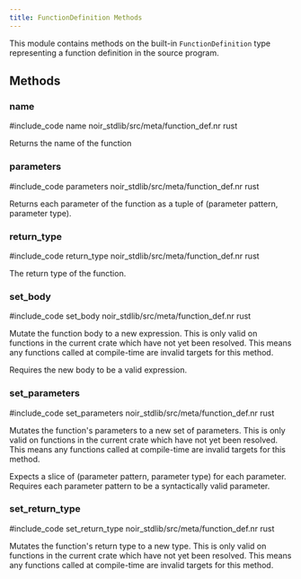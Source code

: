 ```yaml
---
title: FunctionDefinition Methods
---
```


This module contains methods on the built-in `FunctionDefinition` type representing
a function definition in the source program.

## Methods

### name

#include_code name noir_stdlib/src/meta/function_def.nr rust

Returns the name of the function

### parameters

#include_code parameters noir_stdlib/src/meta/function_def.nr rust

Returns each parameter of the function as a tuple of (parameter pattern, parameter type).

### return_type

#include_code return_type noir_stdlib/src/meta/function_def.nr rust

The return type of the function.

### set_body

#include_code set_body noir_stdlib/src/meta/function_def.nr rust

Mutate the function body to a new expression. This is only valid
on functions in the current crate which have not yet been resolved.
This means any functions called at compile-time are invalid targets for this method.

Requires the new body to be a valid expression.

### set_parameters

#include_code set_parameters noir_stdlib/src/meta/function_def.nr rust

Mutates the function's parameters to a new set of parameters. This is only valid
on functions in the current crate which have not yet been resolved.
This means any functions called at compile-time are invalid targets for this method.

Expects a slice of (parameter pattern, parameter type) for each parameter. Requires
each parameter pattern to be a syntactically valid parameter.

### set_return_type

#include_code set_return_type noir_stdlib/src/meta/function_def.nr rust

Mutates the function's return type to a new type. This is only valid
on functions in the current crate which have not yet been resolved.
This means any functions called at compile-time are invalid targets for this method.

